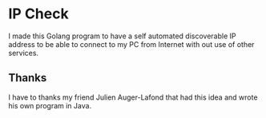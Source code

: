 # IP Check

I made this Golang program to have a self automated discoverable IP address to be able to connect to my PC from Internet with out use of other services.

## Thanks

I have to thanks my friend Julien Auger-Lafond that had this idea and wrote his own program in Java.